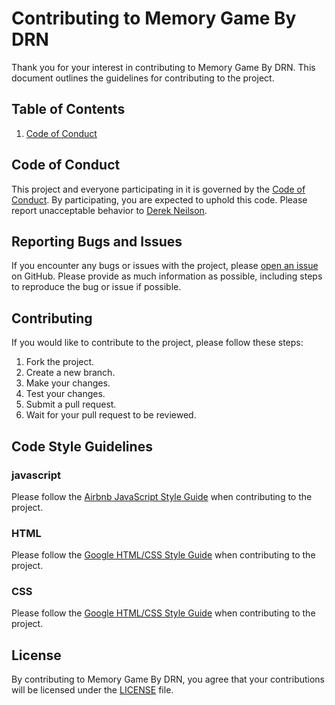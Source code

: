 # Contributing to Memory Game By DRN

Thank you for your interest in contributing to Memory Game By DRN. This document outlines the guidelines for contributing to the project.

## Table of Contents

1. [Code of Conduct](#code-of-conduct)

## Code of Conduct

This project and everyone participating in it is governed by the [Code of Conduct](CODE_OF_CONDUCT.md). By participating, you are expected to uphold this code. Please report unacceptable behavior to [Derek Neilson](mailto:derekrneilson@gmail.com).

## Reporting Bugs and Issues

If you encounter any bugs or issues with the project, please [open an issue](https://github.com/dwerkjem/memoryGameByDRN/issues/new) on GitHub. Please provide as much information as possible, including steps to reproduce the bug or issue if possible.

## Contributing

If you would like to contribute to the project, please follow these steps:

1. Fork the project.
2. Create a new branch.
3. Make your changes.
4. Test your changes.
5. Submit a pull request.
6. Wait for your pull request to be reviewed.

## Code Style Guidelines

### javascript

Please follow the [Airbnb JavaScript Style Guide](https://github.com/airbnb/javascript) when contributing to the project.

### HTML

Please follow the [Google HTML/CSS Style Guide](https://google.github.io/styleguide/htmlcssguide.html) when contributing to the project.

### CSS

Please follow the [Google HTML/CSS Style Guide](https://google.github.io/styleguide/htmlcssguide.html) when contributing to the project.

## License

By contributing to Memory Game By DRN, you agree that your contributions will be licensed under the [LICENSE](LICENSE.md) file.
